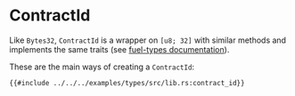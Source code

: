 # ContractId

Like `Bytes32`, `ContractId` is a wrapper on `[u8; 32]` with similar methods and implements the same traits (see [fuel-types documentation](https://docs.rs/fuel-types/{{versions.fuels-types}}/fuel_types/struct.ContractId.html)).

These are the main ways of creating a `ContractId`:

```rust,ignore
{{#include ../../../examples/types/src/lib.rs:contract_id}}
```
